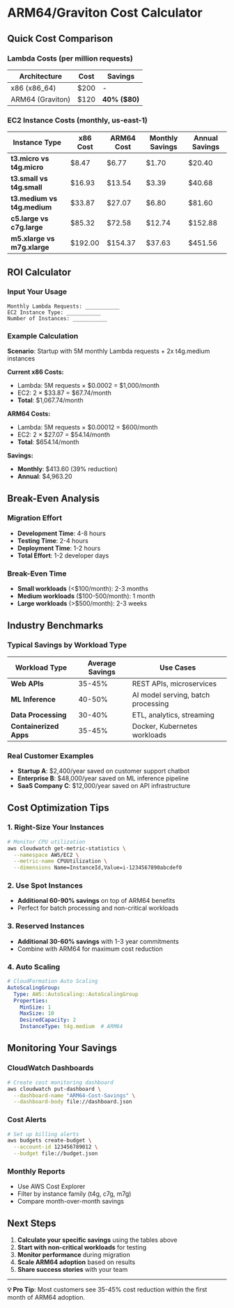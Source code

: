 # ARM64/Graviton Cost Calculator

## Quick Cost Comparison

### Lambda Costs (per million requests)
| Architecture | Cost | Savings |
|--------------|------|---------|
| x86 (x86_64) | $200 | - |
| ARM64 (Graviton) | $120 | **40% ($80)** |

### EC2 Instance Costs (monthly, us-east-1)
| Instance Type | x86 Cost | ARM64 Cost | Monthly Savings | Annual Savings |
|---------------|----------|------------|-----------------|----------------|
| **t3.micro vs t4g.micro** | $8.47 | $6.77 | $1.70 | $20.40 |
| **t3.small vs t4g.small** | $16.93 | $13.54 | $3.39 | $40.68 |
| **t3.medium vs t4g.medium** | $33.87 | $27.07 | $6.80 | $81.60 |
| **c5.large vs c7g.large** | $85.32 | $72.58 | $12.74 | $152.88 |
| **m5.xlarge vs m7g.xlarge** | $192.00 | $154.37 | $37.63 | $451.56 |

## ROI Calculator

### Input Your Usage
```
Monthly Lambda Requests: ___________
EC2 Instance Type: ___________
Number of Instances: ___________
```

### Example Calculation
**Scenario**: Startup with 5M monthly Lambda requests + 2x t4g.medium instances

**Current x86 Costs:**
- Lambda: 5M requests × $0.0002 = $1,000/month
- EC2: 2 × $33.87 = $67.74/month
- **Total**: $1,067.74/month

**ARM64 Costs:**
- Lambda: 5M requests × $0.00012 = $600/month
- EC2: 2 × $27.07 = $54.14/month
- **Total**: $654.14/month

**Savings:**
- **Monthly**: $413.60 (39% reduction)
- **Annual**: $4,963.20

## Break-Even Analysis

### Migration Effort
- **Development Time**: 4-8 hours
- **Testing Time**: 2-4 hours
- **Deployment Time**: 1-2 hours
- **Total Effort**: 1-2 developer days

### Break-Even Time
- **Small workloads** (<$100/month): 2-3 months
- **Medium workloads** ($100-500/month): 1 month
- **Large workloads** (>$500/month): 2-3 weeks

## Industry Benchmarks

### Typical Savings by Workload Type
| Workload Type | Average Savings | Use Cases |
|---------------|----------------|-----------|
| **Web APIs** | 35-45% | REST APIs, microservices |
| **ML Inference** | 40-50% | AI model serving, batch processing |
| **Data Processing** | 30-40% | ETL, analytics, streaming |
| **Containerized Apps** | 35-45% | Docker, Kubernetes workloads |

### Real Customer Examples
- **Startup A**: $2,400/year saved on customer support chatbot
- **Enterprise B**: $48,000/year saved on ML inference pipeline
- **SaaS Company C**: $12,000/year saved on API infrastructure

## Cost Optimization Tips

### 1. Right-Size Your Instances
```bash
# Monitor CPU utilization
aws cloudwatch get-metric-statistics \
  --namespace AWS/EC2 \
  --metric-name CPUUtilization \
  --dimensions Name=InstanceId,Value=i-1234567890abcdef0
```

### 2. Use Spot Instances
- **Additional 60-90% savings** on top of ARM64 benefits
- Perfect for batch processing and non-critical workloads

### 3. Reserved Instances
- **Additional 30-60% savings** with 1-3 year commitments
- Combine with ARM64 for maximum cost reduction

### 4. Auto Scaling
```yaml
# CloudFormation Auto Scaling
AutoScalingGroup:
  Type: AWS::AutoScaling::AutoScalingGroup
  Properties:
    MinSize: 1
    MaxSize: 10
    DesiredCapacity: 2
    InstanceType: t4g.medium  # ARM64
```

## Monitoring Your Savings

### CloudWatch Dashboards
```bash
# Create cost monitoring dashboard
aws cloudwatch put-dashboard \
  --dashboard-name "ARM64-Cost-Savings" \
  --dashboard-body file://dashboard.json
```

### Cost Alerts
```bash
# Set up billing alerts
aws budgets create-budget \
  --account-id 123456789012 \
  --budget file://budget.json
```

### Monthly Reports
- Use AWS Cost Explorer
- Filter by instance family (t4g, c7g, m7g)
- Compare month-over-month savings

## Next Steps

1. **Calculate your specific savings** using the tables above
2. **Start with non-critical workloads** for testing
3. **Monitor performance** during migration
4. **Scale ARM64 adoption** based on results
5. **Share success stories** with your team

---

**💡 Pro Tip**: Most customers see 35-45% cost reduction within the first month of ARM64 adoption.